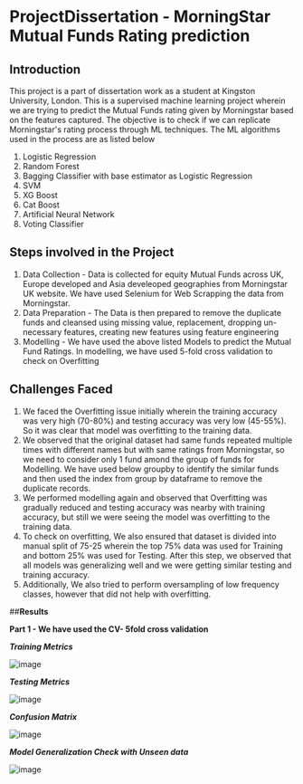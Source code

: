 # **ProjectDissertation - MorningStar Mutual Funds Rating prediction**

## **Introduction**
This project is a part of dissertation work as a student at Kingston University, London.
This is a supervised machine learning project wherein we are trying to predict the Mutual Funds rating given by Morningstar based on the features captured. The objective is to check if we can replicate Morningstar's rating process through ML techniques.
The ML algorithms used in the process are as listed below
1. Logistic Regression
2. Random Forest
3. Bagging Classifier with base estimator as Logistic Regression
4. SVM
5. XG Boost
6. Cat Boost
7. Artificial Neural Network
8. Voting Classifier

## **Steps involved in the Project**
1. Data Collection - Data is collected for equity Mutual Funds across UK, Europe developed and Asia develeoped geographies from Morningstar UK website. We have used Selenium for Web Scrapping the data from Morningstar.
2. Data Preparation - The Data is then prepared to remove the duplicate funds and cleansed using missing value, replacement, dropping un-necessary features, creating new features using feature engineering
3. Modelling - We have used the above listed Models to predict the Mutual Fund Ratings. In modelling, we have used 5-fold cross validation to check on Overfitting

## **Challenges Faced**

1. We faced the Overfitting issue initially wherein the training accuracy was very high (70-80%) and testing accuracy was very low (45-55%). So it was clear that model was overfitting to the training data.
2. We observed that the original dataset had same funds repeated multiple times with different names but with same ratings from Morningstar, so we need to consider only 1 fund amond the group of funds for Modelling. We have used below groupby to identify the similar funds and then used the index from group by dataframe to remove the duplicate records.
3. We performed modelling again and observed that Overfitting was gradually reduced and testing accuracy was nearby with training accuracy, but still we were seeing the model was overfitting to the training data.
4. To check on overfitting,  We also ensured that dataset is divided into manual split of 75-25 wherein the top 75% data was used for Training and bottom 25% was used for Testing. After this step, we observed that all models was generalizing well and we were getting similar testing and training accuracy.
5. Additionally, We also tried to perform oversampling of low frequency classes, however that did not help with overfitting.

##**Results**

**Part 1 - We have used the CV- 5fold cross validation**

***Training Metrics*** 

![image](https://user-images.githubusercontent.com/34972681/143924587-ba80eac8-2732-44f0-b1f3-c71ef6650e9d.png)


***Testing Metrics***

![image](https://user-images.githubusercontent.com/34972681/143924729-f40af0fc-5fc5-4678-9f6b-351711048d02.png)


***Confusion Matrix***

![image](https://user-images.githubusercontent.com/34972681/143926146-dbc110f4-35e6-46ac-b7fd-cd024cc18510.png)


***Model Generalization Check with Unseen data***

![image](https://user-images.githubusercontent.com/34972681/143924837-51e11167-df14-4787-84f1-7590eaa6e216.png)




